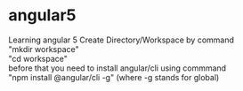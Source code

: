 # angular5
Learning angular 5
Create Directory/Workspace by command <br>
"mkdir workspace" <br>
"cd workspace" <br>
before that you need to install angular/cli using commmand <br>
"npm install @angular/cli -g" (where -g stands for global)
